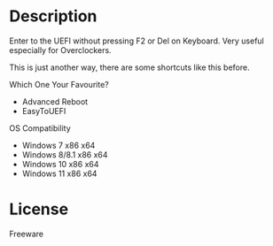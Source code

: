 # Description

Enter to the UEFI without pressing F2 or Del on Keyboard. Very useful especially for Overclockers.

This is just another way, there are some shortcuts like this before.

Which One Your Favourite?
- Advanced Reboot
- EasyToUEFI

OS Compatibility

- Windows 7 x86 x64
- Windows 8/8.1 x86 x64
- Windows 10 x86 x64
- Windows 11 x86 x64


# License
Freeware
